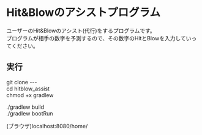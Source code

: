 # Hit&Blowのアシストプログラム  
ユーザーのHit&Blowのアシスト(代行)をするプログラムです。  
プログラムが相手の数字を予測するので、その数字のHitとBlowを入力していってください。  

## 実行  
git clone ---  
cd hitblow_assist  
chmod +x gradlew  

./gradlew build  
./gradlew bootRun  

(ブラウザ)localhost:8080/home/  